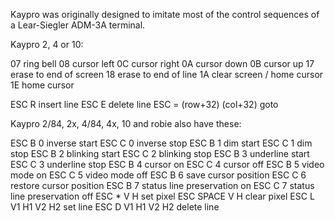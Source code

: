 
Kaypro was originally designed to imitate most of the control sequences of a
Lear-Siegler ADM-3A terminal.

Kaypro 2, 4 or 10:

07		ring bell
08		cursor left
0C		cursor right
0A		cursor down
0B		cursor up
17		erase to end of screen
18		erase to end of line
1A		clear screen / home cursor
1E		home cursor

ESC R		insert line
ESC E		delete line
ESC = (row+32) (col+32)		goto

Kaypro 2/84, 2x, 4/84, 4x, 10 and robie also have these:

ESC B 0		inverse start
ESC C 0		inverse stop
ESC B 1		dim start
ESC C 1		dim stop
ESC B 2		blinking start
ESC C 2		blinking stop
ESC B 3		underline start
ESC C 3		underline stop
ESC B 4		cursor on
ESC C 4		cursor off
ESC B 5		video mode on
ESC C 5		video mode off
ESC B 6		save cursor position
ESC C 6		restore cursor position
ESC B 7		status line preservation on
ESC C 7		status line preservation off
ESC * V H 	set pixel
ESC SPACE V H	clear pixel
ESC L V1 H1 V2 H2 	set line
ESC D V1 H1 V2 H2 	delete line
